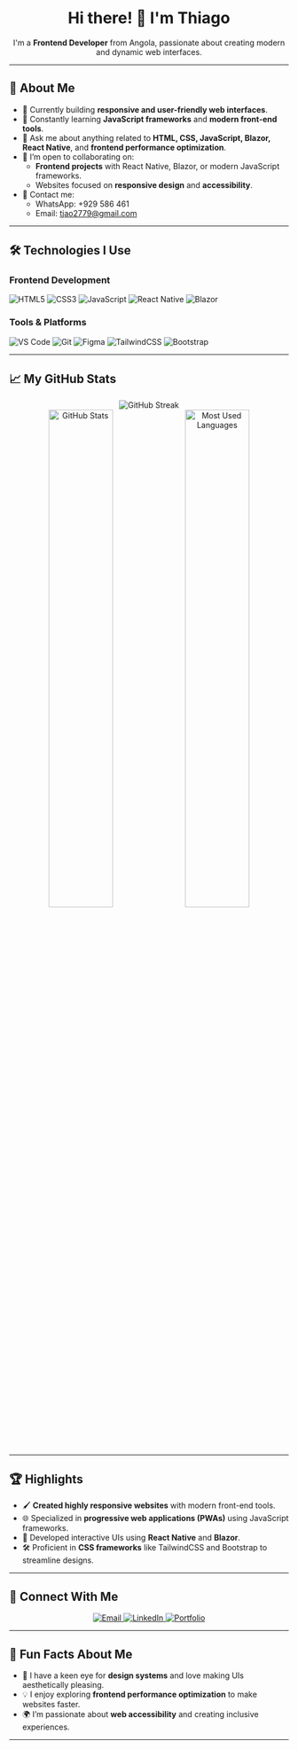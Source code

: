 <h1 align="center">Hi there! 👋 I'm Thiago</h1>

<p align="center">
  I'm a <b>Frontend Developer</b> from Angola, passionate about creating modern and dynamic web interfaces.
</p>

---

## 🌟 About Me
- 🔭 Currently building **responsive and user-friendly web interfaces**.
- 🌱 Constantly learning **JavaScript frameworks** and **modern front-end tools**.
- 💬 Ask me about anything related to **HTML, CSS, JavaScript, Blazor, React Native**, and **frontend performance optimization**.
- 🚀 I’m open to collaborating on:
  - **Frontend projects** with React Native, Blazor, or modern JavaScript frameworks.
  - Websites focused on **responsive design** and **accessibility**.
- 📱 Contact me:
  - WhatsApp: +929 586 461
  - Email: [tjao2779@gmail.com](mailto:tjao2779@gmail.com)

---

## 🛠️ Technologies I Use

### Frontend Development
<div>
  <img src="https://img.shields.io/badge/HTML5-E34F26?style=for-the-badge&logo=html5&logoColor=white" alt="HTML5">
  <img src="https://img.shields.io/badge/CSS3-1572B6?style=for-the-badge&logo=css3&logoColor=white" alt="CSS3">
  <img src="https://img.shields.io/badge/JavaScript-F7DF1E?style=for-the-badge&logo=javascript&logoColor=black" alt="JavaScript">
  <img src="https://img.shields.io/badge/React_Native-61DAFB?style=for-the-badge&logo=react&logoColor=black" alt="React Native">
  <img src="https://img.shields.io/badge/Blazor-512BD4?style=for-the-badge&logo=blazor&logoColor=white" alt="Blazor">
</div>

### Tools & Platforms
<div>
  <img src="https://img.shields.io/badge/Visual_Studio_Code-007ACC?style=for-the-badge&logo=visual-studio-code&logoColor=white" alt="VS Code">
  <img src="https://img.shields.io/badge/Git-F05032?style=for-the-badge&logo=git&logoColor=white" alt="Git">
  <img src="https://img.shields.io/badge/Figma-F24E1E?style=for-the-badge&logo=figma&logoColor=white" alt="Figma">
  <img src="https://img.shields.io/badge/TailwindCSS-06B6D4?style=for-the-badge&logo=tailwindcss&logoColor=white" alt="TailwindCSS">
  <img src="https://img.shields.io/badge/Bootstrap-7952B3?style=for-the-badge&logo=bootstrap&logoColor=white" alt="Bootstrap">
</div>

---

## 📈 My GitHub Stats

<div align="center">
  <img src="https://github-readme-streak-stats.herokuapp.com/?user=thiago-dev&theme=radical" alt="GitHub Streak">
  <br>
  <img src="https://github-readme-stats.vercel.app/api?username=thiago-dev&show_icons=true&theme=radical" alt="GitHub Stats" width="48%">
  <img src="https://github-readme-stats.vercel.app/api/top-langs/?username=thiago-dev&layout=compact&theme=radical" alt="Most Used Languages" width="48%">
</div>

---

## 🏆 Highlights
- 🖌️ **Created highly responsive websites** with modern front-end tools.
- 🌐 Specialized in **progressive web applications (PWAs)** using JavaScript frameworks.
- 🧩 Developed interactive UIs using **React Native** and **Blazor**.
- 🛠️ Proficient in **CSS frameworks** like TailwindCSS and Bootstrap to streamline designs.

---

## 🔗 Connect With Me
<div align="center">
  <a href="mailto:tjao2779@gmail.com">
    <img src="https://img.shields.io/badge/Gmail-D14836?style=for-the-badge&logo=gmail&logoColor=white" alt="Email">
  </a>
  <a href="https://www.linkedin.com">
    <img src="https://img.shields.io/badge/LinkedIn-0077B5?style=for-the-badge&logo=linkedin&logoColor=white" alt="LinkedIn">
  </a>
  <a href="https://your-portfolio-link.com">
    <img src="https://img.shields.io/badge/Portfolio-000000?style=for-the-badge&logo=github&logoColor=white" alt="Portfolio">
  </a>
</div>

---

## 🎯 Fun Facts About Me
- 🎨 I have a keen eye for **design systems** and love making UIs aesthetically pleasing.
- 💡 I enjoy exploring **frontend performance optimization** to make websites faster.
- 🌍 I’m passionate about **web accessibility** and creating inclusive experiences.

---
